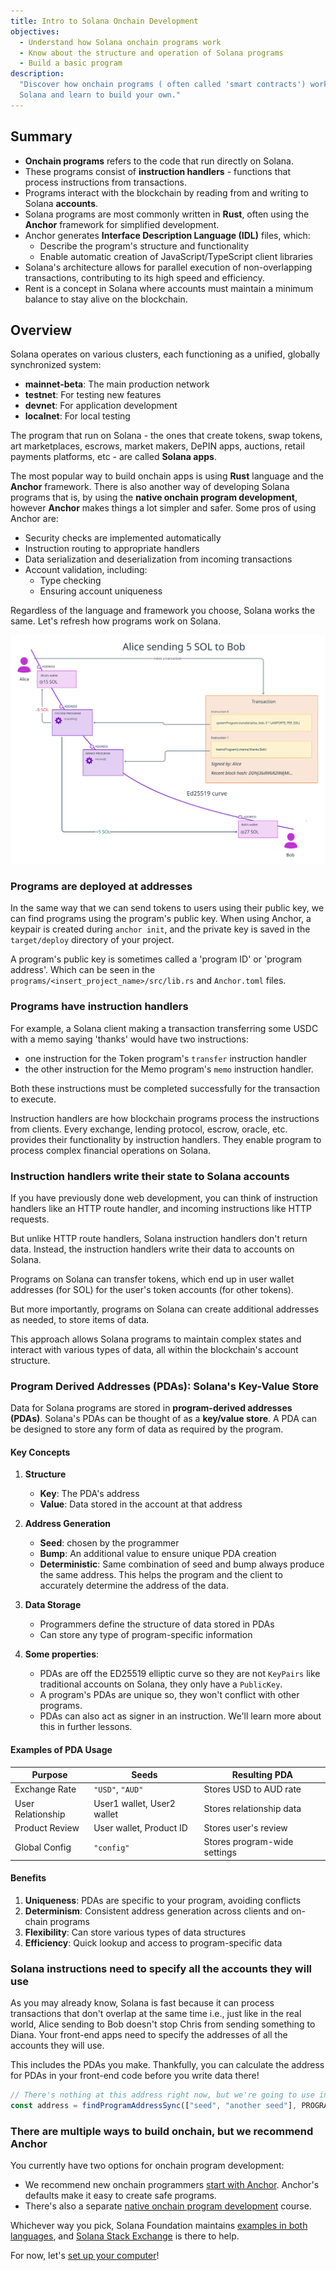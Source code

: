 ```yaml
---
title: Intro to Solana Onchain Development
objectives:
  - Understand how Solana onchain programs work
  - Know about the structure and operation of Solana programs
  - Build a basic program
description:
  "Discover how onchain programs ( often called 'smart contracts') work on
  Solana and learn to build your own."
---
```


## Summary

- **Onchain programs** refers to the code that run directly on Solana.
- These programs consist of **instruction handlers** - functions that process
  instructions from transactions.
- Programs interact with the blockchain by reading from and writing to Solana
  **accounts**.
- Solana programs are most commonly written in **Rust**, often using the
  **Anchor** framework for simplified development.
- Anchor generates **Interface Description Language (IDL)** files, which:
  - Describe the program's structure and functionality
  - Enable automatic creation of JavaScript/TypeScript client libraries
- Solana's architecture allows for parallel execution of non-overlapping
  transactions, contributing to its high speed and efficiency.
- Rent is a concept in Solana where accounts must maintain a minimum balance to
  stay alive on the blockchain.

## Overview

Solana operates on various clusters, each functioning as a unified, globally
synchronized system:

- **mainnet-beta**: The main production network
- **testnet**: For testing new features
- **devnet**: For application development
- **localnet**: For local testing

The program that run on Solana - the ones that create tokens, swap tokens, art
marketplaces, escrows, market makers, DePIN apps, auctions, retail payments
platforms, etc - are called **Solana apps**.

The most popular way to build onchain apps is using **Rust** language and the
**Anchor** framework. There is also another way of developing Solana programs
that is, by using the **native onchain program development**, however **Anchor**
makes things a lot simpler and safer. Some pros of using Anchor are:

- Security checks are implemented automatically
- Instruction routing to appropriate handlers
- Data serialization and deserialization from incoming transactions
- Account validation, including:
  - Type checking
  - Ensuring account uniqueness

Regardless of the language and framework you choose, Solana works the same.
Let's refresh how programs work on Solana.

![Diagram showing a transaction with two instructions](/public/assets/courses/unboxed/transaction-and-instructions.svg)

### Programs are deployed at addresses

In the same way that we can send tokens to users using their public key, we can
find programs using the program's public key. When using Anchor, a keypair is
created during `anchor init`, and the private key is saved in the
`target/deploy` directory of your project.

A program's public key is sometimes called a 'program ID' or 'program address'.
Which can be seen in the `programs/<insert_project_name>/src/lib.rs` and
`Anchor.toml` files.

### Programs have instruction handlers

For example, a Solana client making a transaction transferring some USDC with a
memo saying 'thanks' would have two instructions:

- one instruction for the Token program's `transfer` instruction handler
- the other instruction for the Memo program's `memo` instruction handler.

Both these instructions must be completed successfully for the transaction to
execute.

Instruction handlers are how blockchain programs process the instructions from
clients. Every exchange, lending protocol, escrow, oracle, etc. provides their
functionality by instruction handlers. They enable program to process complex
financial operations on Solana.

### Instruction handlers write their state to Solana accounts

If you have previously done web development, you can think of instruction
handlers like an HTTP route handler, and incoming instructions like HTTP
requests.

But unlike HTTP route handlers, Solana instruction handlers don't return data.
Instead, the instruction handlers write their data to accounts on Solana.

Programs on Solana can transfer tokens, which end up in user wallet addresses
(for SOL) for the user's token accounts (for other tokens).

But more importantly, programs on Solana can create additional addresses as
needed, to store items of data.

This approach allows Solana programs to maintain complex states and interact
with various types of data, all within the blockchain's account structure.

### Program Derived Addresses (PDAs): Solana's Key-Value Store

Data for Solana programs are stored in **program-derived addresses (PDAs)**.
Solana's PDAs can be thought of as a **key/value store**. A PDA can be designed
to store any form of data as required by the program.

#### Key Concepts

1. **Structure**

   - **Key**: The PDA's address
   - **Value**: Data stored in the account at that address

2. **Address Generation**

   - **Seed**: chosen by the programmer
   - **Bump**: An additional value to ensure unique PDA creation
   - **Deterministic**: Same combination of seed and bump always produce the
     same address. This helps the program and the client to accurately determine
     the address of the data.

3. **Data Storage**

   - Programmers define the structure of data stored in PDAs
   - Can store any type of program-specific information

4. **Some properties**:
   - PDAs are off the ED25519 elliptic curve so they are not `KeyPairs` like
     traditional accounts on Solana, they only have a `PublicKey`.
   - A program's PDAs are unique so, they won't conflict with other programs.
   - PDAs can also act as signer in an instruction. We'll learn more about this
     in further lessons.

#### Examples of PDA Usage

| Purpose           | Seeds                      | Resulting PDA                |
| ----------------- | -------------------------- | ---------------------------- |
| Exchange Rate     | `"USD"`, `"AUD"`           | Stores USD to AUD rate       |
| User Relationship | User1 wallet, User2 wallet | Stores relationship data     |
| Product Review    | User wallet, Product ID    | Stores user's review         |
| Global Config     | `"config"`                 | Stores program-wide settings |

#### Benefits

1. **Uniqueness**: PDAs are specific to your program, avoiding conflicts
2. **Determinism**: Consistent address generation across clients and on-chain
   programs
3. **Flexibility**: Can store various types of data structures
4. **Efficiency**: Quick lookup and access to program-specific data

### Solana instructions need to specify all the accounts they will use

As you may already know, Solana is fast because it can process transactions that
don't overlap at the same time i.e., just like in the real world, Alice sending
to Bob doesn't stop Chris from sending something to Diana. Your front-end apps
need to specify the addresses of all the accounts they will use.

This includes the PDAs you make. Thankfully, you can calculate the address for
PDAs in your front-end code before you write data there!

```typescript
// There's nothing at this address right now, but we're going to use in our transaction
const address = findProgramAddressSync(["seed", "another seed"], PROGRAM_ID);
```

### There are multiple ways to build onchain, but we recommend Anchor

You currently have two options for onchain program development:

- We recommend new onchain programmers
  [start with Anchor](/content/courses/onchain-development/intro-to-anchor).
  Anchor's defaults make it easy to create safe programs.
- There's also a separate
  [native onchain program development](/content/courses/native-onchain-development)
  course.

Whichever way you pick, Solana Foundation maintains
[examples in both languages](https://github.com/solana-developers/program-examples),
and [Solana Stack Exchange](https://solana.stackexchange.com/) is there to help.

For now, let's
[set up your computer](/content/courses/onchain-development/local-setup)!
